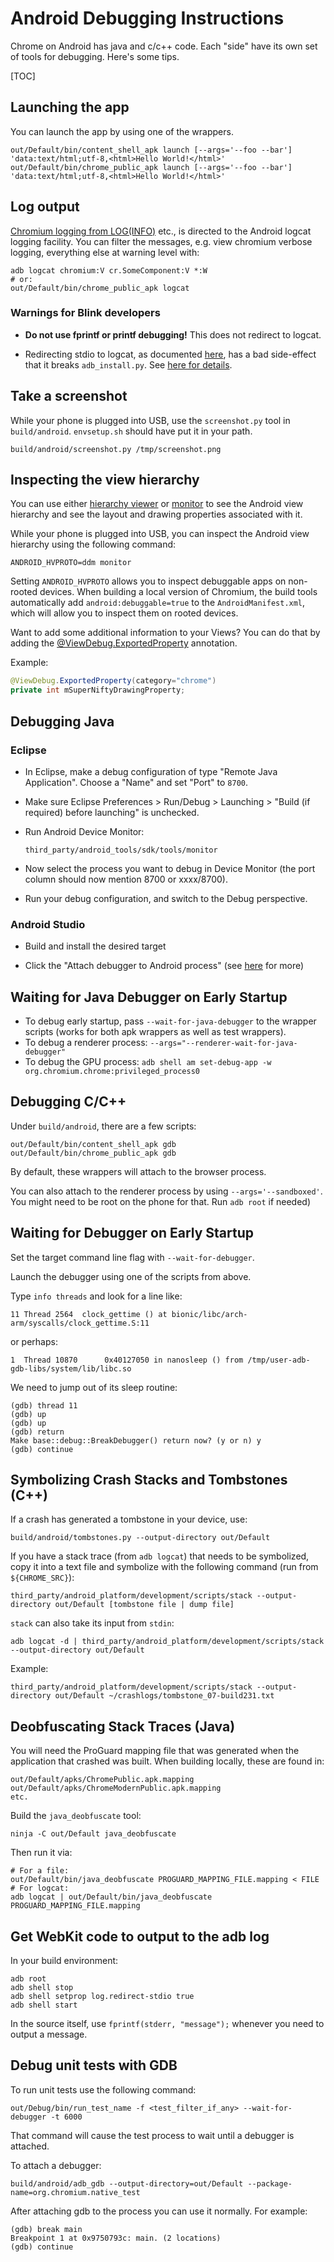# Android Debugging Instructions

Chrome on Android has java and c/c++ code. Each "side" have its own set of tools
for debugging. Here's some tips.

[TOC]

## Launching the app

You can launch the app by using one of the wrappers.

```shell
out/Default/bin/content_shell_apk launch [--args='--foo --bar'] 'data:text/html;utf-8,<html>Hello World!</html>'
out/Default/bin/chrome_public_apk launch [--args='--foo --bar'] 'data:text/html;utf-8,<html>Hello World!</html>'
```

## Log output

[Chromium logging from LOG(INFO)](https://chromium.googlesource.com/chromium/src/+/master/docs/android_logging.md)
etc., is directed to the Android logcat logging facility. You can filter the
messages, e.g. view chromium verbose logging, everything else at warning level
with:

```shell
adb logcat chromium:V cr.SomeComponent:V *:W
# or:
out/Default/bin/chrome_public_apk logcat
```

### Warnings for Blink developers

*   **Do not use fprintf or printf debugging!** This does not
    redirect to logcat.

*   Redirecting stdio to logcat, as documented
    [here](https://developer.android.com/studio/command-line/logcat.html#viewingStd),
    has a bad side-effect that it breaks `adb_install.py`. See
    [here for details](http://stackoverflow.com/questions/28539676/android-adb-fails-to-install-apk-to-nexus-5-on-windows-8-1).

## Take a screenshot

While your phone is plugged into USB, use the `screenshot.py` tool in
`build/android`. `envsetup.sh` should have put it in your path.

```shell
build/android/screenshot.py /tmp/screenshot.png
```

## Inspecting the view hierarchy

You can use either
[hierarchy viewer](https://developer.android.com/studio/profile/hierarchy-viewer-setup.html)
or [monitor](https://developer.android.com/studio/profile/monitor.html) to see
the Android view hierarchy and see the layout and drawing properties associated
with it.

While your phone is plugged into USB, you can inspect the Android view hierarchy
using the following command:

```shell
ANDROID_HVPROTO=ddm monitor
```

Setting `ANDROID_HVPROTO` allows you to inspect debuggable apps on non-rooted
devices.  When building a local version of Chromium, the build tools
automatically add `android:debuggable=true` to the `AndroidManifest.xml`, which
will allow you to inspect them on rooted devices.

Want to add some additional information to your Views? You can do that by
adding the
[@ViewDebug.ExportedProperty](https://developer.android.com/reference/android/view/ViewDebug.ExportedProperty.html)
annotation.

Example:

```java
@ViewDebug.ExportedProperty(category="chrome")
private int mSuperNiftyDrawingProperty;
```

## Debugging Java

### Eclipse
*   In Eclipse, make a debug configuration of type "Remote Java Application".
    Choose a "Name" and set "Port" to `8700`.

*   Make sure Eclipse Preferences > Run/Debug > Launching > "Build (if required)
    before launching" is unchecked.

*   Run Android Device Monitor:

    ```shell
    third_party/android_tools/sdk/tools/monitor
    ```

*   Now select the process you want to debug in Device Monitor (the port column
    should now mention 8700 or xxxx/8700).

*   Run your debug configuration, and switch to the Debug perspective.

### Android Studio
*   Build and install the desired target

*   Click the "Attach debugger to Android process" (see
[here](https://developer.android.com/studio/debug/index.html) for more)

## Waiting for Java Debugger on Early Startup

*   To debug early startup, pass `--wait-for-java-debugger` to the wrapper
    scripts (works for both apk wrappers as well as test wrappers).
*   To debug a renderer process: `--args="--renderer-wait-for-java-debugger"`
*   To debug the GPU process:
    `adb shell am set-debug-app -w org.chromium.chrome:privileged_process0`

## Debugging C/C++

Under `build/android`, there are a few scripts:

```shell
out/Default/bin/content_shell_apk gdb
out/Default/bin/chrome_public_apk gdb
```

By default, these wrappers will attach to the browser process.

You can also attach to the renderer process by using `--args='--sandboxed'`.
You might need to be root on the phone for that. Run `adb root` if needed)

## Waiting for Debugger on Early Startup

Set the target command line flag with `--wait-for-debugger`.

Launch the debugger using one of the scripts from above.

Type `info threads` and look for a line like:

```
11 Thread 2564  clock_gettime () at bionic/libc/arch-arm/syscalls/clock_gettime.S:11
```

or perhaps:

```
1  Thread 10870      0x40127050 in nanosleep () from /tmp/user-adb-gdb-libs/system/lib/libc.so
```

We need to jump out of its sleep routine:

```
(gdb) thread 11
(gdb) up
(gdb) up
(gdb) return
Make base::debug::BreakDebugger() return now? (y or n) y
(gdb) continue
```

## Symbolizing Crash Stacks and Tombstones (C++)

If a crash has generated a tombstone in your device, use:

```shell
build/android/tombstones.py --output-directory out/Default
```

If you have a stack trace (from `adb logcat`) that needs to be symbolized, copy
it into a text file and symbolize with the following command (run from
`${CHROME_SRC}`):

```shell
third_party/android_platform/development/scripts/stack --output-directory out/Default [tombstone file | dump file]
```

`stack` can also take its input from `stdin`:

```shell
adb logcat -d | third_party/android_platform/development/scripts/stack --output-directory out/Default
```

Example:

```shell
third_party/android_platform/development/scripts/stack --output-directory out/Default ~/crashlogs/tombstone_07-build231.txt
```

## Deobfuscating Stack Traces (Java)

You will need the ProGuard mapping file that was generated when the application
that crashed was built. When building locally, these are found in:

```shell
out/Default/apks/ChromePublic.apk.mapping
out/Default/apks/ChromeModernPublic.apk.mapping
etc.
```

Build the `java_deobfuscate` tool:

```shell
ninja -C out/Default java_deobfuscate
```

Then run it via:

```shell
# For a file:
out/Default/bin/java_deobfuscate PROGUARD_MAPPING_FILE.mapping < FILE
# For logcat:
adb logcat | out/Default/bin/java_deobfuscate PROGUARD_MAPPING_FILE.mapping
```

## Get WebKit code to output to the adb log

In your build environment:

```shell
adb root
adb shell stop
adb shell setprop log.redirect-stdio true
adb shell start
```

In the source itself, use `fprintf(stderr, "message");` whenever you need to
output a message.

## Debug unit tests with GDB

To run unit tests use the following command:

```shell
out/Debug/bin/run_test_name -f <test_filter_if_any> --wait-for-debugger -t 6000
```

That command will cause the test process to wait until a debugger is attached.

To attach a debugger:

```shell
build/android/adb_gdb --output-directory=out/Default --package-name=org.chromium.native_test
```

After attaching gdb to the process you can use it normally. For example:

```
(gdb) break main
Breakpoint 1 at 0x9750793c: main. (2 locations)
(gdb) continue
```
